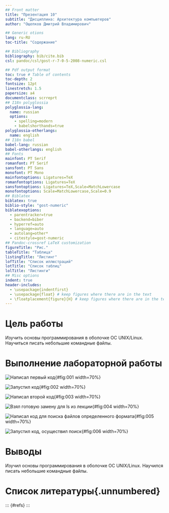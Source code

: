 ```yaml
---
## Front matter
title: "Презентация 10"
subtitle: "Дисциплина: Архитектура компьютеров"
author: "Ощепков Дмитрий Владимирович"

## Generic otions
lang: ru-RU
toc-title: "Содержание"

## Bibliography
bibliography: bib/cite.bib
csl: pandoc/csl/gost-r-7-0-5-2008-numeric.csl

## Pdf output format
toc: true # Table of contents
toc-depth: 2
fontsize: 12pt
linestretch: 1.5
papersize: a4
documentclass: scrreprt
## I18n polyglossia
polyglossia-lang:
  name: russian
  options:
	- spelling=modern
	- babelshorthands=true
polyglossia-otherlangs:
  name: english
## I18n babel
babel-lang: russian
babel-otherlangs: english
## Fonts
mainfont: PT Serif
romanfont: PT Serif
sansfont: PT Sans
monofont: PT Mono
mainfontoptions: Ligatures=TeX
romanfontoptions: Ligatures=TeX
sansfontoptions: Ligatures=TeX,Scale=MatchLowercase
monofontoptions: Scale=MatchLowercase,Scale=0.9
## Biblatex
biblatex: true
biblio-style: "gost-numeric"
biblatexoptions:
  - parentracker=true
  - backend=biber
  - hyperref=auto
  - language=auto
  - autolang=other*
  - citestyle=gost-numeric
## Pandoc-crossref LaTeX customization
figureTitle: "Рис."
tableTitle: "Таблица"
listingTitle: "Листинг"
lofTitle: "Список иллюстраций"
lotTitle: "Список таблиц"
lolTitle: "Листинги"
## Misc options
indent: true
header-includes:
  - \usepackage{indentfirst}
  - \usepackage{float} # keep figures where there are in the text
  - \floatplacement{figure}{H} # keep figures where there are in the text
---
```


# Цель работы

Изучить основы программирования в оболочке ОС UNIX/Linux. Научиться писать
небольшие командные файлы.

# Выполнение лабораторной работы

![Написал первый код](/home/dvothepkov/Screens/1.png){#fig:001 width=70%}

![Запустил код](/home/dvothepkov/Screens/2.png){#fig:002 width=70%}

![Написал второй код](/home/dvothepkov/Screens/3.png){#fig:003 width=70%}

![Взял готовую замену для ls из лекции](/home/dvothepkov/Screens/4.png){#fig:004 width=70%}

![Написал код для поиска файлов определенного формата](/home/dvothepkov/Screens/6.png){#fig:005 width=70%}

![Запустил код, осуществил поиск](/home/dvothepkov/Screens/5.png){#fig:006 width=70%}
# Выводы

Изучил основы программирования в оболочке ОС UNIX/Linux. Научился писать
небольшие командные файлы.

# Список литературы{.unnumbered}

::: {#refs}
:::
